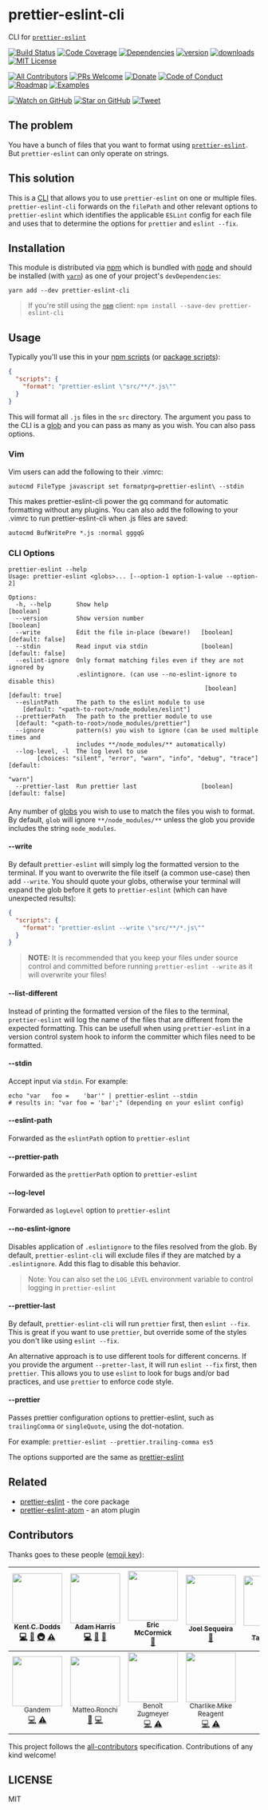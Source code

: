 # prettier-eslint-cli

CLI for [`prettier-eslint`][prettier-eslint]

[![Build Status][build-badge]][build]
[![Code Coverage][coverage-badge]][coverage]
[![Dependencies][dependencyci-badge]][dependencyci]
[![version][version-badge]][package]
[![downloads][downloads-badge]][npm-stat]
[![MIT License][license-badge]][LICENSE]

[![All Contributors](https://img.shields.io/badge/all_contributors-11-orange.svg?style=flat-square)](#contributors)
[![PRs Welcome][prs-badge]][prs]
[![Donate][donate-badge]][donate]
[![Code of Conduct][coc-badge]][coc]
[![Roadmap][roadmap-badge]][roadmap]
[![Examples][examples-badge]][examples]

[![Watch on GitHub][github-watch-badge]][github-watch]
[![Star on GitHub][github-star-badge]][github-star]
[![Tweet][twitter-badge]][twitter]

## The problem

You have a bunch of files that you want to format using [`prettier-eslint`][prettier-eslint].
But `prettier-eslint` can only operate on strings.

## This solution

This is a [CLI](https://en.wikipedia.org/wiki/Command-line_interface) that allows you to use
`prettier-eslint` on one or multiple files. `prettier-eslint-cli` forwards on the `filePath`
and other relevant options to `prettier-eslint` which identifies the applicable `ESLint`
config for each file and uses that to determine the options for `prettier` and `eslint --fix`.

## Installation

This module is distributed via [npm][npm] which is bundled with [node][node] and should
be installed (with [`yarn`][yarn]) as one of your project's `devDependencies`:

```
yarn add --dev prettier-eslint-cli
```

> If you're still using the [`npm`][npm] client: `npm install --save-dev prettier-eslint-cli`

## Usage

Typically you'll use this in your [npm scripts][npm scripts] (or [package scripts][package scripts]):

```json
{
  "scripts": {
    "format": "prettier-eslint \"src/**/*.js\""
  }
}
```

This will format all `.js` files in the `src` directory. The argument you pass to the CLI
is a [glob][glob] and you can pass as many as you wish. You can also pass options.

### Vim

Vim users can add the following to their .vimrc:

```
autocmd FileType javascript set formatprg=prettier-eslint\ --stdin
```

This makes prettier-eslint-cli power the gq command for automatic formatting without any plugins. You can also add the following to your .vimrc to run prettier-eslint-cli when .js files are saved:

```
autocmd BufWritePre *.js :normal gggqG
```

### CLI Options

```
prettier-eslint --help
Usage: prettier-eslint <globs>... [--option-1 option-1-value --option-2]

Options:
  -h, --help       Show help                                           [boolean]
  --version        Show version number                                 [boolean]
  --write          Edit the file in-place (beware!)   [boolean] [default: false]
  --stdin          Read input via stdin               [boolean] [default: false]
  --eslint-ignore  Only format matching files even if they are not ignored by
                   .eslintignore. (can use --no-eslint-ignore to disable this)
                                                       [boolean] [default: true]
  --eslintPath     The path to the eslint module to use
    [default: "<path-to-root>/node_modules/eslint"]
  --prettierPath   The path to the prettier module to use
  [default: "<path-to-root>/node_modules/prettier"]
  --ignore         pattern(s) you wish to ignore (can be used multiple times and
                   includes **/node_modules/** automatically)
  --log-level, -l  The log level to use
        [choices: "silent", "error", "warn", "info", "debug", "trace"] [default:
                                                                         "warn"]
  --prettier-last  Run prettier last                  [boolean] [default: false]
```

#### <globs>

Any number of [globs][glob] you wish to use to match the files you wish to format. By default, `glob` will ignore
`**/node_modules/**` unless the glob you provide
includes the string `node_modules`.

#### --write

By default `prettier-eslint` will simply log the formatted version to the terminal. If you want to overwrite the file
itself (a common use-case) then add `--write`. You should quote your globs, otherwise your terminal will expand the glob before it gets to `prettier-eslint` (which can have unexpected results):

```json
{
  "scripts": {
    "format": "prettier-eslint --write \"src/**/*.js\""
  }
}
```

> **NOTE:** It is recommended that you keep your files under source control and committed
> before running `prettier-eslint --write` as it will overwrite your files!

#### --list-different

Instead of printing the formatted version of the files to the terminal, `prettier-eslint` will log the name of the files that are different from the expected formatting. This can be usefull when using `prettier-eslint` in a version control system hook to inform the committer which files need to be formatted.

#### --stdin

Accept input via `stdin`. For example:

```
echo "var   foo =    'bar'" | prettier-eslint --stdin
# results in: "var foo = 'bar';" (depending on your eslint config)
```

#### --eslint-path

Forwarded as the `eslintPath` option to `prettier-eslint`

#### --prettier-path

Forwarded as the `prettierPath` option to `prettier-eslint`

#### --log-level

Forwarded as `logLevel` option to `prettier-eslint`

#### --no-eslint-ignore

Disables application of `.eslintignore` to the files resolved from the glob. By
default, `prettier-eslint-cli` will exclude files if they are matched by a
`.eslintignore`. Add this flag to disable this behavior.

> Note: You can also set the `LOG_LEVEL` environment variable to control logging in `prettier-eslint`

#### --prettier-last

By default, `prettier-eslint-cli` will run `prettier` first, then `eslint --fix`. This is great if
you want to use `prettier`, but override some of the styles you don't like using `eslint --fix`.

An alternative approach is to use different tools for different concerns. If you provide the
argument `--pretter-last`, it will run `eslint --fix` first, then `prettier`. This allows you to
use `eslint` to look for bugs and/or bad practices, and use `prettier` to enforce code style.

#### --prettier
 
Passes prettier configuration options to prettier-eslint, such as `trailingComma` or `singleQuote`,
using the dot-notation.

For example: `prettier-eslint --prettier.trailing-comma es5`

The options supported are the same as [prettier-eslint](https://github.com/prettier/prettier-eslint#prettieroptions-object)

## Related

- [prettier-eslint](https://github.com/prettier/prettier-eslint) - the core package
- [prettier-eslint-atom](https://github.com/kentcdodds/prettier-eslint-atom) - an atom plugin

## Contributors

Thanks goes to these people ([emoji key][emojis]):

<!-- ALL-CONTRIBUTORS-LIST:START - Do not remove or modify this section -->
| [<img src="https://avatars.githubusercontent.com/u/1500684?v=3" width="100px;"/><br /><sub>Kent C. Dodds</sub>](https://kentcdodds.com)<br />[💻](https://github.com/prettier/prettier-eslint-cli/commits?author=kentcdodds "Code") [📖](https://github.com/prettier/prettier-eslint-cli/commits?author=kentcdodds "Documentation") [🚇](#infra-kentcdodds "Infrastructure (Hosting, Build-Tools, etc)") [⚠️](https://github.com/prettier/prettier-eslint-cli/commits?author=kentcdodds "Tests") | [<img src="https://avatars3.githubusercontent.com/u/3266363?v=3" width="100px;"/><br /><sub>Adam Harris</sub>](https://github.com/aharris88)<br />[💻](https://github.com/prettier/prettier-eslint-cli/commits?author=aharris88 "Code") [📖](https://github.com/prettier/prettier-eslint-cli/commits?author=aharris88 "Documentation") [👀](#review-aharris88 "Reviewed Pull Requests") | [<img src="https://avatars.githubusercontent.com/u/622118?v=3" width="100px;"/><br /><sub>Eric McCormick</sub>](https://ericmccormick.io)<br />[👀](#review-edm00se "Reviewed Pull Requests") | [<img src="https://avatars.githubusercontent.com/u/12389411?v=3" width="100px;"/><br /><sub>Joel Sequeira</sub>](https://github.com/joelseq)<br />[📖](https://github.com/prettier/prettier-eslint-cli/commits?author=joelseq "Documentation") | [<img src="https://avatars.githubusercontent.com/u/103008?v=3" width="100px;"/><br /><sub>Frank Taillandier</sub>](https://frank.taillandier.me)<br /> | [<img src="https://avatars3.githubusercontent.com/u/292365?v=3" width="100px;"/><br /><sub>Adam Stankiewicz</sub>](http://sheerun.net)<br />[💻](https://github.com/prettier/prettier-eslint-cli/commits?author=sheerun "Code") | [<img src="https://avatars3.githubusercontent.com/u/487068?v=3" width="100px;"/><br /><sub>Stephen John Sorensen</sub>](http://www.stephenjohnsorensen.com/)<br />[💻](https://github.com/prettier/prettier-eslint-cli/commits?author=spudly "Code") |
| :---: | :---: | :---: | :---: | :---: | :---: | :---: |
| [<img src="https://avatars0.githubusercontent.com/u/11560964?v=3" width="100px;"/><br /><sub>Gandem</sub>](https://github.com/Gandem)<br />[💻](https://github.com/prettier/prettier-eslint-cli/commits?author=Gandem "Code") [⚠️](https://github.com/prettier/prettier-eslint-cli/commits?author=Gandem "Tests") | [<img src="https://avatars0.githubusercontent.com/u/129991?v=3" width="100px;"/><br /><sub>Matteo Ronchi</sub>](https://github.com/cef62)<br />[🐛](https://github.com/prettier/prettier-eslint-cli/issues?q=author%3Acef62 "Bug reports") [💻](https://github.com/prettier/prettier-eslint-cli/commits?author=cef62 "Code") | [<img src="https://avatars2.githubusercontent.com/u/61787?v=3" width="100px;"/><br /><sub>Benoît Zugmeyer</sub>](https://github.com/BenoitZugmeyer)<br />[💻](https://github.com/prettier/prettier-eslint-cli/commits?author=BenoitZugmeyer "Code") [⚠️](https://github.com/prettier/prettier-eslint-cli/commits?author=BenoitZugmeyer "Tests") | [<img src="https://avatars0.githubusercontent.com/u/5038030?v=3" width="100px;"/><br /><sub>Charlike Mike Reagent</sub>](https://i.am.charlike.online)<br />[💻](https://github.com/prettier/prettier-eslint-cli/commits?author=tunnckoCore "Code") [⚠️](https://github.com/prettier/prettier-eslint-cli/commits?author=tunnckoCore "Tests") |
<!-- ALL-CONTRIBUTORS-LIST:END -->

This project follows the [all-contributors][all-contributors] specification. Contributions of any kind welcome!

## LICENSE

MIT

[yarn]: https://yarnpkg.com/
[npm]: https://www.npmjs.com/
[node]: https://nodejs.org
[build-badge]: https://img.shields.io/travis/prettier/prettier-eslint-cli.svg?style=flat-square
[build]: https://travis-ci.org/prettier/prettier-eslint-cli
[coverage-badge]: https://img.shields.io/codecov/c/github/prettier/prettier-eslint-cli.svg?style=flat-square
[coverage]: https://codecov.io/github/prettier/prettier-eslint-cli
[dependencyci-badge]: https://dependencyci.com/github/prettier/prettier-eslint-cli/badge?style=flat-square
[dependencyci]: https://dependencyci.com/github/prettier/prettier-eslint-cli
[version-badge]: https://img.shields.io/npm/v/prettier-eslint-cli.svg?style=flat-square
[package]: https://www.npmjs.com/package/prettier-eslint-cli
[downloads-badge]: https://img.shields.io/npm/dm/prettier-eslint-cli.svg?style=flat-square
[npm-stat]: http://npm-stat.com/charts.html?package=prettier-eslint-cli&from=2016-04-01
[license-badge]: https://img.shields.io/npm/l/prettier-eslint-cli.svg?style=flat-square
[license]: https://github.com/prettier/prettier-eslint-cli/blob/master/other/LICENSE
[prs-badge]: https://img.shields.io/badge/PRs-welcome-brightgreen.svg?style=flat-square
[prs]: http://makeapullrequest.com
[donate-badge]: https://img.shields.io/badge/$-support-green.svg?style=flat-square
[donate]: http://kcd.im/donate
[coc-badge]: https://img.shields.io/badge/code%20of-conduct-ff69b4.svg?style=flat-square
[coc]: https://github.com/prettier/prettier-eslint-cli/blob/master/other/CODE_OF_CONDUCT.md
[roadmap-badge]: https://img.shields.io/badge/%F0%9F%93%94-roadmap-CD9523.svg?style=flat-square
[roadmap]: https://github.com/prettier/prettier-eslint-cli/blob/master/other/ROADMAP.md
[examples-badge]: https://img.shields.io/badge/%F0%9F%92%A1-examples-8C8E93.svg?style=flat-square
[examples]: https://github.com/prettier/prettier-eslint-cli/blob/master/other/EXAMPLES.md
[github-watch-badge]: https://img.shields.io/github/watchers/prettier/prettier-eslint-cli.svg?style=social
[github-watch]: https://github.com/prettier/prettier-eslint-cli/watchers
[github-star-badge]: https://img.shields.io/github/stars/prettier/prettier-eslint-cli.svg?style=social
[github-star]: https://github.com/prettier/prettier-eslint-cli/stargazers
[twitter]: https://twitter.com/intent/tweet?text=Check%20out%20prettier-eslint-cli!%20https://github.com/prettier/prettier-eslint-cli%20%F0%9F%91%8D
[twitter-badge]: https://img.shields.io/twitter/url/https/github.com/prettier/prettier-eslint-cli.svg?style=social
[emojis]: https://github.com/kentcdodds/all-contributors#emoji-key
[all-contributors]: https://github.com/kentcdodds/all-contributors
[prettier-eslint]: https://github.com/prettier/prettier-eslint
[npm scripts]: https://docs.npmjs.com/misc/scripts
[package scripts]: https://github.com/kentcdodds/p-s
[glob]: https://github.com/isaacs/node-glob
